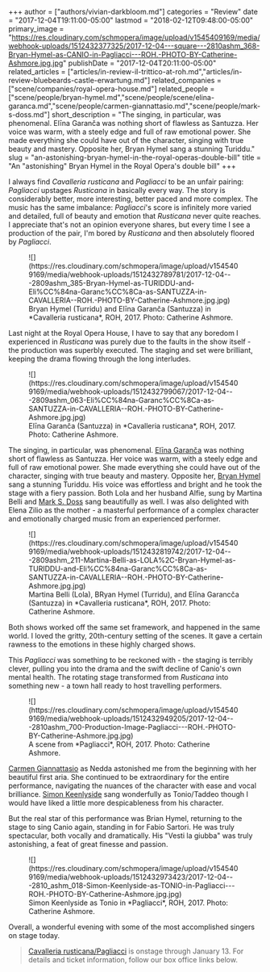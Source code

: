 +++
author = ["authors/vivian-darkbloom.md"]
categories = "Review"
date = "2017-12-04T19:11:00-05:00"
lastmod = "2018-02-12T09:48:00-05:00"
primary_image = "https://res.cloudinary.com/schmopera/image/upload/v1545409169/media/webhook-uploads/1512432377325/2017-12-04---square---2810ashm_368-Bryan-Hymel-as-CANIO-in-Pagliacci---ROH.-PHOTO-BY-Catherine-Ashmore.jpg.jpg"
publishDate = "2017-12-04T20:11:00-05:00"
related_articles = ["articles/in-review-il-trittico-at-roh.md","articles/in-review-bluebeards-castle-erwartung.md"]
related_companies = ["scene/companies/royal-opera-house.md"]
related_people = ["scene/people/bryan-hymel.md","scene/people/scene/elina-garanca.md","scene/people/carmen-giannattasio.md","scene/people/mark-s-doss.md"]
short_description = "The singing, in particular, was phenomenal. Elīna Garanča was nothing short of flawless as Santuzza. Her voice was warm, with a steely edge and full of raw emotional power. She made everything she could have out of the character, singing with true beauty and mastery. Opposite her, Bryan Hymel sang a stunning Turiddu."
slug = "an-astonishing-bryan-hymel-in-the-royal-operas-double-bill"
title = "An &quot;astonishing&quot; Bryan Hymel in the Royal Opera&#039;s double bill"
+++

I always find *Cavalleria rusticana* and *Pagliacci* to be an unfair pairing: *Pagliacci* upstages *Rusticana* in basically every way. The story is considerably better, more interesting, better paced and more complex. The music has the same imbalance: *Pagliacci*'s score is infinitely more varied and detailed, full of beauty and emotion that *Rusticana* never quite reaches. I appreciate that's not an opinion everyone shares, but every time I see a production of the pair, I'm bored by *Rusticana* and then absolutely floored by *Pagliacci*.

<figure data-type="image">
![](https://res.cloudinary.com/schmopera/image/upload/v1545409169/media/webhook-uploads/1512432789781/2017-12-04---2809ashm_385-Bryan-Hymel-as-TURIDDU-and-Eli%CC%84na-Garanc%CC%8Ca-as-SANTUZZA-in-CAVALLERIA--ROH.-PHOTO-BY-Catherine-Ashmore.jpg.jpg)
<figcaption>Bryan Hymel (Turridu) and Elīna Garanča (Santuzza) in *Cavalleria rusticana*, ROH, 2017. Photo: Catherine Ashmore.</figcaption>
</figure>

Last night at the Royal Opera House, I have to say that any boredom I experienced in *Rusticana* was purely due to the faults in the show itself - the production was superbly executed. The staging and set were brilliant, keeping the drama flowing through the long interludes. 

<figure data-type="image">
![](https://res.cloudinary.com/schmopera/image/upload/v1545409169/media/webhook-uploads/1512432799067/2017-12-04---2809ashm_063-Eli%CC%84na-Garanc%CC%8Ca-as-SANTUZZA-in-CAVALLERIA--ROH.-PHOTO-BY-Catherine-Ashmore.jpg.jpg)
<figcaption>Elīna Garanča (Santuzza) in *Cavalleria rusticana*, ROH, 2017. Photo: Catherine Ashmore.</figcaption>
</figure>

The singing, in particular, was phenomenal. [Elīna Garanča](/scene/people/elina-garanca/) was nothing short of flawless as Santuzza. Her voice was warm, with a steely edge and full of raw emotional power. She made everything she could have out of the character, singing with true beauty and mastery. Opposite her, [Bryan Hymel](/scene/people/bryan-hymel/) sang a stunning Turiddu. His voice was effortless and bright and he took the stage with a fiery passion. Both Lola and her husband Alfie, sung by Martina Belli and [Mark S. Doss](/scene/people/mark-s-doss/) sang beautifully as well. I was also delighted with Elena Zilio as the mother - a masterful performance of a complex character and emotionally charged music from an experienced performer.

<figure data-type="image">
![](https://res.cloudinary.com/schmopera/image/upload/v1545409169/media/webhook-uploads/1512432819742/2017-12-04---2809ashm_211-Martina-Belli-as-LOLA%2C-Bryan-Hymel-as-TURIDDU-and-Eli%CC%84na-Garanc%CC%8Ca-as-SANTUZZA-in-CAVALLERIA--ROH.-PHOTO-BY-Catherine-Ashmore.jpg.jpg)
<figcaption>Martina Belli (Lola), BRyan Hymel (Turridu), and Elīna Garancča (Santuzza) in *Cavalleria rusticana*, ROH, 2017. Photo: Catherine Ashmore.</figcaption>
</figure>

Both shows worked off the same set framework, and happened in the same world. I loved the gritty, 20th-century setting of the scenes. It gave a certain rawness to the emotions in these highly charged shows. 

This *Pagliacci* was something to be reckoned with - the staging is terribly clever, pulling you into the drama and the swift decline of Canio's own mental health. The rotating stage transformed from *Rusticana* into something new - a town hall ready to host travelling performers. 

<figure data-type="image">
![](https://res.cloudinary.com/schmopera/image/upload/v1545409169/media/webhook-uploads/1512432949205/2017-12-04---2810ashm_700-Production-Image-Pagliacci---ROH.-PHOTO-BY-Catherine-Ashmore.jpg.jpg)
<figcaption>A scene from *Pagliacci*, ROH, 2017. Photo: Catherine Ashmore.</figcaption>
</figure>

[Carmen Giannattasio](/scene/people/carmen-giannattasio/) as Nedda astonished me from the beginning with her beautiful first aria. She continued to be extraordinary for the entire performance, navigating the nuances of the character with ease and vocal brilliance. [Simon Keenlyside](/scene/people/simon-keenlyside/) sang wonderfully as Tonio/Taddeo though I would have liked a little more despicableness from his character.

But the real star of this performance was Brian Hymel, returning to the stage to sing Canio again, standing in for Fabio Sartori. He was truly spectacular, both vocally and dramatically. His "Vesti la giubba" was truly astonishing, a feat of great finesse and passion.

<figure data-type="image">
![](https://res.cloudinary.com/schmopera/image/upload/v1545409169/media/webhook-uploads/1512432973423/2017-12-04---2810_ashm_018-Simon-Keenlyside-as-TONIO-in-Pagliacci---ROH.-PHOTO-BY-Catherine-Ashmore.jpg.jpg)
<figcaption>Simon Keenlyside as Tonio in *Pagliacci*, ROH, 2017. Photo: Catherine Ashmore.</figcaption>
</figure>

Overall, a wonderful evening with some of the most accomplished singers on stage today.

>[Cavalleria rusticana/Pagliacci](http://www.roh.org.uk/mixed-programmes/cavalleria-rusticana-pagliacci) is onstage through January 13. For details and ticket information, follow our box office links below.
